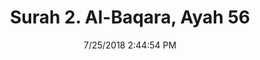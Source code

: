 ---
title       : "Surah 2. Al-Baqara, Ayah 56"
date        : 7/25/2018 2:44:54 PM
draft       : false
type        : "quran"
layout      : "compare"
BookCode    : "CMP"
SurahNumber : "2"
AyahNumber  : "56"
TotalAyah   : "286"
---